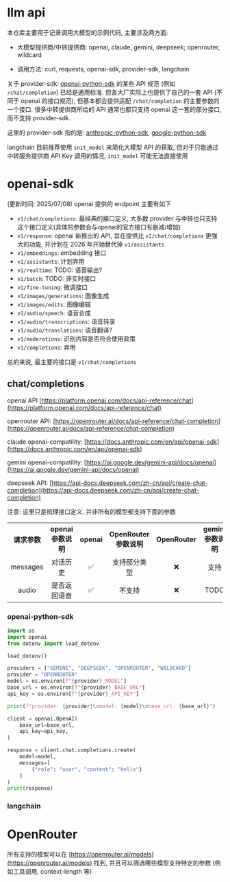 # llm api

本仓库主要用于记录调用大模型的示例代码, 主要涉及两方面:

- 大模型提供商/中转提供商: openai, claude, gemini, deepseek; openrouter, wildcard

- 调用方法: curl, requests, openai-sdk, provider-sdk, langchain

关于 provider-sdk: [openai-python-sdk](https://github.com/openai/openai-python) 的某些 API 规范 (例如 `/chat/completion`) 已经是通用标准. 但各大厂实际上也提供了自己的一套 API (不同于 openai 的接口规范), 但基本都会提供适配 `/chat/completion` 的主要参数的一个接口. 很多中转提供商所给的 API 通常也都只支持 openai 这一套的部分接口, 而不支持 provider-sdk.

这里的 provider-sdk 指的是: [anthropic-python-sdk](https://github.com/anthropics/anthropic-sdk-python), [google-python-sdk](https://github.com/googleapis/python-genai)

langchain 目前推荐使用 `init_model` 来简化大模型 API 的获取, 但对于只能通过中转服务提供商 API Key 调用的情况, `init_model` 可能无法直接使用

# openai-sdk

(更新时间: 2025/07/08) openai 提供的 endpoint 主要有如下

- `v1/chat/completions`: 最经典的接口定义, 大多数 provider 与中转也只支持这个接口定义(具体的参数会与openai的官方接口有删减/增加)
- `v1/response`: openai 新推出的 API, 旨在提供比 `v1/chat/completions` 更强大的功能, 并计划在 2026 年开始替代掉 `v1/assistants`
- `v1/embeddings`: embedding 接口
- `v1/assistants`: 计划弃用
- `v1/realtime`: TODO: 语音输出?
- `v1/batch`: TODO: 非实时接口
- `v1/fine-tuning`: 微调接口
- `v1/images/generations`: 图像生成
- `v1/images/edits`: 图像编辑
- `v1/audio/speech`: 语音合成
- `v1/audio/transcriptions`: 语音转录
- `v1/audio/translations`: 语音翻译?
- `v1/moderations`: 识别内容是否符合使用政策
- `v1/completions`: 弃用

总的来说, 最主要的接口是 `v1/chat/completions`

## chat/completions

openai API [https://platform.openai.com/docs/api-reference/chat](https://platform.openai.com/docs/api-reference/chat)

openrouter API: [https://openrouter.ai/docs/api-reference/chat-completion](https://openrouter.ai/docs/api-reference/chat-completion)

claude openai-compatility: [https://docs.anthropic.com/en/api/openai-sdk](https://docs.anthropic.com/en/api/openai-sdk)

gemini openai-compatility: [https://ai.google.dev/gemini-api/docs/openai](https://ai.google.dev/gemini-api/docs/openai)

deepseek API: [https://api-docs.deepseek.com/zh-cn/api/create-chat-completion](https://api-docs.deepseek.com/zh-cn/api/create-chat-completion)

注意: 这里只是梳理接口定义, 并非所有的模型都支持下面的参数

<table style="width: 100%;">
  <tr>
    <th align="center">请求参数</th>
    <th align="center">openai参数说明</th>
    <th align="center">openai</th>
    <th align="center">OpenRouter参数说明</th>
    <th align="center">OpenRouter</th>
    <th align="center">gemini参数说明</th>
    <th align="center">gemini</th>
  </tr>
  <tr>
    <td align="center">messages</td>
    <td align="center">对话历史</td>
    <td align="center">✅</td>
    <td align="center">支持部分类型</td>
    <td align="center">❌</td>
    <td align="center">支持</td>
    <td align="center">✅</td>
  </tr>
  <tr>
    <td align="center">audio</td>
    <td align="center">是否返回语音</td>
    <td align="center">✅</td>
    <td align="center">不支持</td>
    <td align="center">❌</td>
    <td align="center">TODO</td>
    <td align="center">❓</td>
  </tr>
</table>

### openai-python-sdk

```python
import os
import openai
from dotenv import load_dotenv

load_dotenv()

providers = ["GEMINI", "DEEPSEEK", "OPENROUTER", "WILDCARD"]
provider = "OPENROUTER"
model = os.environ[f"{provider}_MODEL"]
base_url = os.environ[f"{provider}_BASE_URL"]
api_key = os.environ[f"{provider}_API_KEY"]

print(f"provider: {provider}\nmodel: {model}\nbase_url: {base_url}")

client = openai.OpenAI(
    base_url=base_url,
    api_key=api_key,
)

response = client.chat.completions.create(
    model=model,
    messages=[
        {"role": "user", "content": "hello"}
    ]
)
print(response)
```

### langchain


# OpenRouter

所有支持的模型可以在 [https://openrouter.ai/models](https://openrouter.ai/models) 找到, 并且可以筛选哪些模型支持特定的参数 (例如工具调用, context-length 等)